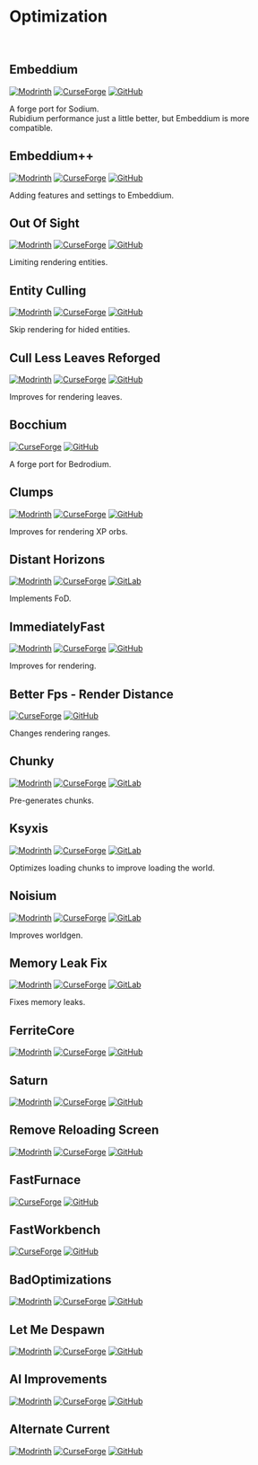 
# Optimization  

<br>

[embeddium_mr]: https://img.shields.io/modrinth/dt/sk9rgfiA?logo=modrinth
[embeddium_cf]: https://img.shields.io/curseforge/dt/908741?logo=curseforge
[embeddium_gh]: https://img.shields.io/github/last-commit/embeddedt/embeddium?logo=github

## Embeddium  

  [![Modrinth][embeddium_mr]](https://modrinth.com/mod/embeddium)
  [![CurseForge][embeddium_cf]](https://curseforge.com/minecraft/mc-mods/embeddium)
  [![GitHub][embeddium_gh]](https://github.com/embeddedt/embeddium)

  A forge port for Sodium.  
  Rubidium performance just a little better, but Embeddium is more compatible.  

[embeddiumplus_mr]: https://img.shields.io/modrinth/dt/yD9qW65f?logo=modrinth
[embeddiumplus_cf]: https://img.shields.io/curseforge/dt/931925?logo=curseforge
[embeddiumplus_gh]: https://img.shields.io/github/last-commit/srrapero720/embeddiumplus?logo=github

## Embeddium++  

  [![Modrinth][embeddiumplus_mr]](https://modrinth.com/mod/embeddiumplus)
  [![CurseForge][embeddiumplus_cf]](https://curseforge.com/minecraft/mc-mods/embeddiumplus)
  [![GitHub][embeddiumplus_gh]](https://github.com/srrapero720/embeddiumplus)

  Adding features and settings to Embeddium.  

[out-of-sight_mr]: https://img.shields.io/modrinth/dt/sjbXWxYV?logo=modrinth
[out-of-sight_cf]: https://img.shields.io/curseforge/dt/428199?logo=curseforge
[out-of-sight_gh]: https://img.shields.io/github/last-commit/corosauce/outofsight?logo=github

## Out Of Sight  

  [![Modrinth][out-of-sight_mr]](https://modrinth.com/mod/out-of-sight)
  [![CurseForge][out-of-sight_cf]](https://curseforge.com/minecraft/mc-mods/out-of-sight)
  [![GitHub][out-of-sight_gh]](https://github.com/corosauce/outofsight)

  Limiting rendering entities.  

[entityculling_mr]: https://img.shields.io/modrinth/dt/NNAgCjsB?logo=modrinth
[entityculling_cf]: https://img.shields.io/curseforge/dt/448233?logo=curseforge
[entityculling_gh]: https://img.shields.io/github/last-commit/tr7zw/entityculling?logo=github

## Entity Culling  

  [![Modrinth][entityculling_mr]](https://modrinth.com/mod/entityculling)
  [![CurseForge][entityculling_cf]](https://curseforge.com/minecraft/mc-mods/entityculling)
  [![GitHub][entityculling_gh]](https://github.com/tr7zw/entityculling)

  Skip rendering for hided entities.  

[cull-less-leaves-reforged_mr]: https://img.shields.io/modrinth/dt/qthuEuVy?logo=modrinth
[cull-less-leaves-reforged_cf]: https://img.shields.io/curseforge/dt/840788?logo=curseforge
[cull-less-leaves-reforged_gh]: https://img.shields.io/github/last-commit/ccr4ft3r/culllessleavesreforged?logo=github

## Cull Less Leaves Reforged  

  [![Modrinth][cull-less-leaves-reforged_mr]](https://modrinth.com/mod/cull-less-leaves-reforged)
  [![CurseForge][cull-less-leaves-reforged_cf]](https://curseforge.com/minecraft/mc-mods/culllessleaves-reforged)
  [![GitHub][cull-less-leaves-reforged_gh]](https://github.com/ccr4ft3r/culllessleavesreforged)

  Improves for rendering leaves.  

[bocchium_cf]: https://img.shields.io/curseforge/dt/905450?logo=curseforge
[bocchium_gh]: https://img.shields.io/github/last-commit/mcteampotato/bocchium?logo=github

## Bocchium  

  [![CurseForge][bocchium_cf]](https://curseforge.com/minecraft/mc-mods/bocchium)
  [![GitHub][bocchium_gh]](https://github.com/mcteampotato/bocchium)

  A forge port for Bedrodium.  

[clumps_mr]: https://img.shields.io/modrinth/dt/Wnxd13zP?logo=modrinth
[clumps_cf]: https://img.shields.io/curseforge/dt/256717?logo=curseforge
[clumps_gh]: https://img.shields.io/github/last-commit/jaredlll08/clumps?logo=github

## Clumps  

  [![Modrinth][clumps_mr]](https://modrinth.com/mod/clumps)
  [![CurseForge][clumps_cf]](https://curseforge.com/minecraft/mc-mods/clumps)
  [![GitHub][clumps_gh]](https://github.com/jaredlll08/clumps)

  Improves for rendering XP orbs.  

[distant-horizons_mr]: https://img.shields.io/modrinth/dt/uCdwusMi?logo=modrinth
[distant-horizons_cf]: https://img.shields.io/curseforge/dt/508933?logo=curseforge
[distant-horizons_gl]: https://img.shields.io/gitlab/last-commit/jeseibel%2Fdistant-horizons?logo=gitlab

## Distant Horizons  

  [![Modrinth][distant-horizons_mr]](https://modrinth.com/mod/distanthorizons)
  [![CurseForge][distant-horizons_cf]](https://curseforge.com/minecraft/mc-mods/distant-horizons)
  [![GitLab][distant-horizons_gl]](https://gitlab.com/jeseibel/distant-horizons)

  Implements FoD.  

[immediatelyfast_mr]: https://img.shields.io/modrinth/dt/5ZwdcRci?logo=modrinth
[immediatelyfast_cf]: https://img.shields.io/curseforge/dt/686911?logo=curseforge
[immediatelyfast_gh]: https://img.shields.io/github/last-commit/raphimc/immediatelyfast?logo=github

## ImmediatelyFast  

  [![Modrinth][immediatelyfast_mr]](https://modrinth.com/mod/immediatelyfast)
  [![CurseForge][immediatelyfast_cf]](https://curseforge.com/minecraft/mc-mods/immediatelyfast)
  [![GitHub][immediatelyfast_gh]](https://github.com/raphimc/immediatelyfast)

  Improves for rendering.  

[better-fps-render-distance_cf]: https://img.shields.io/curseforge/dt/551520?logo=curseforge
[better-fps-render-distance_gh]: https://img.shields.io/github/last-commit/someaddons/betterfpsdistances?logo=github

## Better Fps - Render Distance  

  [![CurseForge][better-fps-render-distance_cf]](https://curseforge.com/minecraft/mc-mods/better-fps-render-distance)
  [![GitHub][better-fps-render-distance_gh]](https://github.com/someaddons/betterfpsdistances)

  Changes rendering ranges.  

[chunky_mr]: https://img.shields.io/modrinth/dt/fALzjamp?logo=modrinth
[chunky_cf]: https://img.shields.io/curseforge/dt/485681?logo=curseforge
[chunky_gh]: https://img.shields.io/github/last-commit/pop4959/chunky?logo=github

## Chunky  

  [![Modrinth][chunky_mr]](https://modrinth.com/plugin/chunky)
  [![CurseForge][chunky_cf]](https://curseforge.com/minecraft/mc-mods/chunky-pregenerator-forge)
  [![GitLab][chunky_gh]](https://github.com/pop4959/chunky)

  Pre-generates chunks.  

[ksyxis_mr]: https://img.shields.io/modrinth/dt/2ecVyZ49?logo=modrinth
[ksyxis_cf]: https://img.shields.io/curseforge/dt/537533?logo=curseforge
[ksyxis_gh]: https://img.shields.io/github/last-commit/vidtu/ksyxis?logo=github

## Ksyxis  

  [![Modrinth][ksyxis_mr]](https://modrinth.com/mod/ksyxis)
  [![CurseForge][ksyxis_cf]](https://curseforge.com/minecraft/mc-mods/ksyxis)
  [![GitLab][ksyxis_gh]](https://github.com/vidtu/ksyxis)

  Optimizes loading chunks to improve loading the world.  

[noisium_mr]: https://img.shields.io/modrinth/dt/KuNKN7d2?logo=modrinth
[noisium_cf]: https://img.shields.io/curseforge/dt/930207?logo=curseforge
[noisium_gh]: https://img.shields.io/github/last-commit/steveplays28/noisium?logo=github

## Noisium  

  [![Modrinth][noisium_mr]](https://modrinth.com/mod/noisium)
  [![CurseForge][noisium_cf]](https://curseforge.com/minecraft/mc-mods/noisium)
  [![GitLab][noisium_gh]](https://github.com/steveplays28/noisium)

  Improves worldgen.  

[memoryleakfix_mr]: https://img.shields.io/modrinth/dt/NRjRiSSD?logo=modrinth
[memoryleakfix_cf]: https://img.shields.io/curseforge/dt/627566?logo=curseforge
[memoryleakfix_gh]: https://img.shields.io/github/last-commit/fxmorin/memoryleakfix?logo=github

## Memory Leak Fix  

  [![Modrinth][memoryleakfix_mr]](https://modrinth.com/mod/memoryleakfix)
  [![CurseForge][memoryleakfix_cf]](https://curseforge.com/minecraft/mc-mods/memoryleakfix)
  [![GitLab][memoryleakfix_gh]](https://github.com/fxmorin/memoryleakfix)  

  Fixes memory leaks.  

[ferrite-core_modrinth-badge]: https://img.shields.io/modrinth/dt/uXXizFIs?style=for-the-badge&logo=modrinth&logoColor=fff&labelColor=00AF5C&color=000
[ferrite-core_modrinth]: https://modrinth.com/mod/ferrite-core
[ferrite-core_curseforge-badge]: https://img.shields.io/curseforge/dt/429235?style=for-the-badge&logo=curseforge&logoColor=fff&labelColor=F16436&color=000
[ferrite-core_curseforge]: https://www.curseforge.com/minecraft/mc-mods/ferritecore
[ferrite-core_github-badge]: https://img.shields.io/github/stars/malte0811/FerriteCore?style=for-the-badge&logo=github&labelColor=181717&color=000
[ferrite-core_github]: https://github.com/malte0811/FerriteCore

## FerriteCore  

  [![Modrinth][ferrite-core_modrinth-badge]][ferrite-core_modrinth]
  [![CurseForge][ferrite-core_curseforge-badge]][ferrite-core_curseforge]
  [![GitHub][ferrite-core_github-badge]][ferrite-core_github]

[saturn_modrinth-badge]: https://img.shields.io/modrinth/dt/2eT495vq?style=for-the-badge&logo=modrinth&logoColor=fff&labelColor=00AF5C&color=000
[saturn_modrinth]: https://modrinth.com/mod/saturn
[saturn_curseforge-badge]: https://img.shields.io/curseforge/dt/670986?style=for-the-badge&logo=curseforge&logoColor=fff&labelColor=F16436&color=000
[saturn_curseforge]: https://www.curseforge.com/minecraft/mc-mods/saturn
[saturn_github-badge]: https://img.shields.io/github/stars/AbdElAziz333/Saturn?style=for-the-badge&logo=github&labelColor=181717&color=000
[saturn_github]: https://github.com/AbdElAziz333/Saturn

## Saturn  

  [![Modrinth][saturn_modrinth-badge]][saturn_modrinth]
  [![CurseForge][saturn_curseforge-badge]][saturn_curseforge]
  [![GitHub][saturn_github-badge]][saturn_github]

[remove-reloading-screen_modrinth-badge]: https://img.shields.io/modrinth/dt/ZP7xHXtw?style=for-the-badge&logo=modrinth&logoColor=fff&labelColor=00AF5C&color=000
[remove-reloading-screen_modrinth]: https://modrinth.com/mod/rrls
[remove-reloading-screen_curseforge-badge]: https://img.shields.io/curseforge/dt/833233?style=for-the-badge&logo=curseforge&logoColor=fff&labelColor=F16436&color=000
[remove-reloading-screen_curseforge]: https://www.curseforge.com/minecraft/mc-mods/rrls
[remove-reloading-screen_github-badge]: https://img.shields.io/github/stars/dima-dencep/rrls?style=for-the-badge&logo=github&labelColor=181717&color=000
[remove-reloading-screen_github]: https://github.com/dima-dencep/rrls

## Remove Reloading Screen  

  [![Modrinth][remove-reloading-screen_modrinth-badge]][remove-reloading-screen_modrinth]
  [![CurseForge][remove-reloading-screen_curseforge-badge]][remove-reloading-screen_curseforge]
  [![GitHub][remove-reloading-screen_github-badge]][remove-reloading-screen_github]

[fastfurnace_curseforge-badge]: https://img.shields.io/curseforge/dt/299540?style=for-the-badge&logo=curseforge&logoColor=fff&labelColor=F16436&color=000
[fastfurnace_curseforge]: https://www.curseforge.com/minecraft/mc-mods/fastfurnace
[fastfurnace_github-badge]: https://img.shields.io/github/stars/Shadows-of-Fire/FastFurnace?style=for-the-badge&logo=github&labelColor=181717&color=000
[fastfurnace_github]: https://github.com/Shadows-of-Fire/FastFurnace

## FastFurnace  

  [![CurseForge][fastfurnace_curseforge-badge]][fastfurnace_curseforge]
  [![GitHub][fastfurnace_github-badge]][fastfurnace_github]

[fastworkbench_curseforge-badge]: https://img.shields.io/curseforge/dt/288885?style=for-the-badge&logo=curseforge&logoColor=fff&labelColor=F16436&color=000
[fastworkbench_curseforge]: https://www.curseforge.com/minecraft/mc-mods/fastworkbench
[fastworkbench_github-badge]: https://img.shields.io/github/stars/Shadows-of-Fire/FastWorkbench?style=for-the-badge&logo=github&labelColor=181717&color=000
[fastworkbench_github]: https://github.com/Shadows-of-Fire/FastWorkbench

## FastWorkbench  

  [![CurseForge][fastworkbench_curseforge-badge]][fastworkbench_curseforge]
  [![GitHub][fastworkbench_github-badge]][fastworkbench_github]

[badoptimizations_modrinth-badge]: https://img.shields.io/modrinth/dt/g96Z4WVZ?style=for-the-badge&logo=modrinth&logoColor=fff&labelColor=00AF5C&color=000
[badoptimizations_modrinth]: https://modrinth.com/mod/badoptimizations
[badoptimizations_curseforge-badge]: https://img.shields.io/curseforge/dt/949555?style=for-the-badge&logo=curseforge&logoColor=fff&labelColor=F16436&color=000
[badoptimizations_curseforge]: https://www.curseforge.com/minecraft/mc-mods/badoptimizations
[badoptimizations_github-badge]: https://img.shields.io/github/stars/ItsThosea/BadOpitmizations?style=for-the-badge&logo=github&labelColor=181717&color=000
[badoptimizations_github]: https://github.com/ItsThosea/BadOpitmizations

## BadOptimizations  

  [![Modrinth][badoptimizations_modrinth-badge]][badoptimizations_modrinth]
  [![CurseForge][badoptimizations_curseforge-badge]][badoptimizations_curseforge]
  [![GitHub][badoptimizations_github-badge]][badoptimizations_github]

[let-me-despawn_modrinth-badge]: https://img.shields.io/modrinth/dt/vE2FN5qn?style=for-the-badge&logo=modrinth&logoColor=fff&labelColor=00AF5C&color=000
[let-me-despawn_modrinth]: https://modrinth.com/plugin/lmd
[let-me-despawn_curseforge-badge]: https://img.shields.io/curseforge/dt/663477?style=for-the-badge&logo=curseforge&logoColor=fff&labelColor=F16436&color=000
[let-me-despawn_curseforge]: https://www.curseforge.com/minecraft/mc-mods/let-me-despawn
[let-me-despawn_github-badge]: https://img.shields.io/github/stars/frikinjay/let-me-despawn?style=for-the-badge&logo=github&labelColor=181717&color=000
[let-me-despawn_github]: https://github.com/frikinjay/let-me-despawn

## Let Me Despawn  

  [![Modrinth][let-me-despawn_modrinth-badge]][let-me-despawn_modrinth]
  [![CurseForge][let-me-despawn_curseforge-badge]][let-me-despawn_curseforge]
  [![GitHub][let-me-despawn_github-badge]][let-me-despawn_github]

[ai-improvements_modrinth-badge]: https://img.shields.io/modrinth/dt/DSVgwcji?style=for-the-badge&logo=modrinth&logoColor=fff&labelColor=00AF5C&color=000
[ai-improvements_modrinth]: https://modrinth.com/mod/ai-improvements
[ai-improvements_curseforge-badge]: https://img.shields.io/curseforge/dt/233019?style=for-the-badge&logo=curseforge&logoColor=fff&labelColor=F16436&color=000
[ai-improvements_curseforge]: https://www.curseforge.com/minecraft/mc-mods/ai-improvements
[ai-improvements_github-badge]: https://img.shields.io/github/stars/BuiltBrokenModding/AI-Improvements?style=for-the-badge&logo=github&labelColor=181717&color=000
[ai-improvements_github]: https://github.comBuiltBrokenModding/AI-Improvements

## AI Improvements  

  [![Modrinth][ai-improvements_modrinth-badge]][ai-improvements_modrinth]
  [![CurseForge][ai-improvements_curseforge-badge]][ai-improvements_curseforge]
  [![GitHub][ai-improvements_github-badge]][ai-improvements_github]

[alternate-current_modrinth-badge]: https://img.shields.io/modrinth/dt/r0v8vy1s?style=for-the-badge&logo=modrinth&logoColor=fff&labelColor=00AF5C&color=000
[alternate-current_modrinth]: https://modrinth.com/mod/alternate-current
[alternate-current_curseforge-badge]: https://img.shields.io/curseforge/dt/548115?style=for-the-badge&logo=curseforge&logoColor=fff&labelColor=F16436&color=000
[alternate-current_curseforge]: https://www.curseforge.com/minecraft/mc-mods/alternate-current
[alternate-current_github-badge]: https://img.shields.io/github/stars/SpaceWalkerRS/alternate-current?style=for-the-badge&logo=github&labelColor=181717&color=000
[alternate-current_github]: https://github.com/SpaceWalkerRS/alternate-current

## Alternate Current  

  [![Modrinth][alternate-current_modrinth-badge]][alternate-current_modrinth]
  [![CurseForge][alternate-current_curseforge-badge]][alternate-current_curseforge]
  [![GitHub][alternate-current_github-badge]][alternate-current_github]
